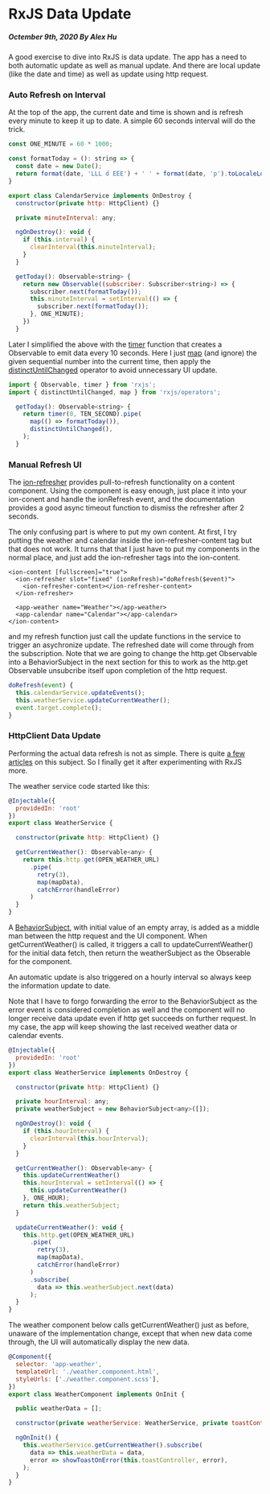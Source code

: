 # RxJS Data Update
##### Octember 9th, 2020 By Alex Hu

A good exercise to dive into RxJS is data update. The app has a need to both automatic update
as well as manual update. And there are local update (like the date and time) as well as update
using http request.

### Auto Refresh on Interval

At the top of the app, the current date and time is shown and is refresh every minute
to keep it up to date. A simple 60 seconds interval will do the trick.

```js
const ONE_MINUTE = 60 * 1000;

const formatToday = (): string => {
  const date = new Date();
  return format(date, 'LLL d EEE') + ' ' + format(date, 'p').toLocaleLowerCase();
}

export class CalendarService implements OnDestroy {
  constructor(private http: HttpClient) {}

  private minuteInterval: any;

  ngOnDestroy(): void {
    if (this.interval) {
      clearInterval(this.minuteInterval);
    }
  }

  getToday(): Observable<string> {
    return new Observable((subscriber: Subscriber<string>) => {
      subscriber.next(formatToday());
      this.minuteInterval = setInterval(() => {
        subscriber.next(formatToday());
      }, ONE_MINUTE);
    })
  }
```
Later I simplified the above with the [timer](https://rxjs.dev/api/index/function/interval) function that
creates a Observable to emit data every 10 seconds. Here I just [map](https://rxjs.dev/api/operators/map)
(and ignore) the given sequential number into the current time, then apply the
[distinctUntilChanged](https://rxjs.dev/api/operators/distinctUntilChanged) operator to avoid unnecessary UI update.
```js
import { Observable, timer } from 'rxjs';
import { distinctUntilChanged, map } from 'rxjs/operators';

  getToday(): Observable<string> {
    return timer(0, TEN_SECOND).pipe(
      map(() => formatToday()),
      distinctUntilChanged(),
    );
  }
```

### Manual Refresh UI

The [ion-refresher](https://ionicframework.com/docs/api/refresher) provides pull-to-refresh functionality on a content component.
Using the component is easy enough, just place it into your ion-conent and handle the ionRefresh event, and the documentation
provides a good async timeout function to dismiss the refresher after 2 seconds.

The only confusing part is where to put my own content. At first, I try putting the weather and calendar inside the ion-refresher-content
tag but that does not work. It turns that that I just have to put my components in the normal place, and just add the ion-refresher tags
into the ion-content.
```
<ion-content [fullscreen]="true">
  <ion-refresher slot="fixed" (ionRefresh)="doRefresh($event)">
    <ion-refresher-content></ion-refresher-content>
  </ion-refresher>

  <app-weather name="Weather"></app-weather>
  <app-calendar name="Calendar"></app-calendar>
</ion-content>
```
and my refresh function just call the update functions in the service to trigger an asychronize update. The
refreshed date will come through from the subscription. Note that we are going to change the http.get Observable
into a BehaviorSubject in the next section for this to work as the http.get Observable unsubcribe itself upon
completion of the http request.
```js
doRefresh(event) {
  this.calendarService.updateEvents();
  this.weatherService.updateCurrentWeather();
  event.target.complete();
}
```

### HttpClient Data Update

Performing the actual data refresh is not as simple. There is quite
[a few articles](https://stackoverflow.com/questions/44947551/angular2-4-refresh-data-realtime)
on this subject. So I finally get it after experimenting with RxJS more.

The weather service code started like this:
```js
@Injectable({
  providedIn: 'root'
})
export class WeatherService {

  constructor(private http: HttpClient) {}

  getCurrentWeather(): Observable<any> {
    return this.http.get(OPEN_WEATHER_URL)
      .pipe(
        retry(3),
        map(mapData),
        catchError(handleError)
      )
  }
}
```
A [BehaviorSubject](https://rxjs.dev/api/index/class/BehaviorSubject), with initial value of an empty array,
is added as a middle man between the http request and the UI component. When getCurrentWeather() is called,
it triggers a call to updateCurrentWeather() for the initial data fetch, then return the weatherSubject as
the Obserable for the component.

An automatic update is also triggered on a hourly interval so always keep the information update to date.

Note that I have to forgo forwarding the error to the BehaviorSubject as the error event is considered completion
as well and the component will no longer receive data update even if http get succeeds on further request.
In my case, the app will keep showing the last received weather data or calendar events.
```js
@Injectable({
  providedIn: 'root'
})
export class WeatherService implements OnDestroy {

  constructor(private http: HttpClient) {}

  private hourInterval: any;
  private weatherSubject = new BehaviorSubject<any>([]);

  ngOnDestroy(): void {
    if (this.hourInterval) {
      clearInterval(this.hourInterval);
    }
  }

  getCurrentWeather(): Observable<any> {
    this.updateCurrentWeather()
    this.hourInterval = setInterval(() => {
      this.updateCurrentWeather()
    }, ONE_HOUR);
    return this.weatherSubject;
  }

  updateCurrentWeather(): void {
    this.http.get(OPEN_WEATHER_URL)
      .pipe(
        retry(3),
        map(mapData),
        catchError(handleError)
      )
      .subscribe(
        data => this.weatherSubject.next(data)
      );
  }
}
```
The weather component below calls getCurrentWeather() just as before, unaware of the implementation change,
except that when new data come through, the UI will automatically display the new data.
```js
@Component({
  selector: 'app-weather',
  templateUrl: './weather.component.html',
  styleUrls: ['./weather.component.scss'],
})
export class WeatherComponent implements OnInit {

  public weatherData = [];

  constructor(private weatherService: WeatherService, private toastController: ToastController) {}

  ngOnInit() {
    this.weatherService.getCurrentWeather().subscribe(
      data => this.weatherData = data,
      error => showToastOnError(this.toastController, error),
    );
  }
}
```
